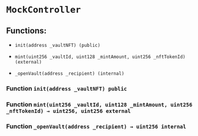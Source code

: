 # `MockController`

## Functions:

- `init(address _vaultNFT) (public)`

- `mint(uint256 _vaultId, uint128 _mintAmount, uint256 _nftTokenId) (external)`

- `_openVault(address _recipient) (internal)`

### Function `init(address _vaultNFT) public`

### Function `mint(uint256 _vaultId, uint128 _mintAmount, uint256 _nftTokenId) → uint256, uint256 external`

### Function `_openVault(address _recipient) → uint256 internal`
